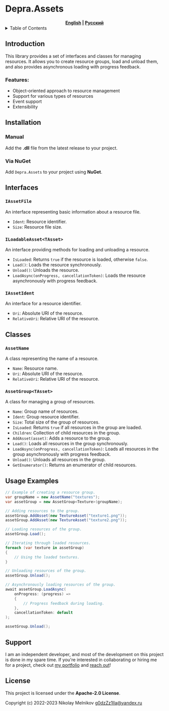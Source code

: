 # Depra.Assets

<div align="center">
    <strong><a href="README.md">English</a> | <a href="README.RU.md">Русский</a></strong>
</div>

<details>
<summary>Table of Contents</summary>

- [Introduction](#introduction)
    - [Features](#features)
- [Installation](#installation)
- [Interfaces](#interfaces)
- [Classes](#classes)
- [Usage Examples](#usage-examples)
- [Support](#support)
- [License](#license)

</details>

## Introduction

This library provides a set of interfaces and classes for managing resources.
It allows you to create resource groups, load and unload them,
and also provides asynchronous loading with progress feedback.

### Features:

- Object-oriented approach to resource management
- Support for various types of resources
- Event support
- Extensibility

## Installation

### Manual

Add the **.dll** file from the latest release to your project.

### Via NuGet

Add `Depra.Assets` to your project using **NuGet**.

## Interfaces

### `IAssetFile`

An interface representing basic information about a resource file.

- `Ident`: Resource identifier.
- `Size`: Resource file size.

### `ILoadableAsset<TAsset>`

An interface providing methods for loading and unloading a resource.

- `IsLoaded`: Returns `true` if the resource is loaded, otherwise `false`.
- `Load()`: Loads the resource synchronously.
- `Unload()`: Unloads the resource.
- `LoadAsync(onProgress, cancellationToken)`: Loads the resource asynchronously with progress feedback.

### `IAssetIdent`

An interface for a resource identifier.

- `Uri`: Absolute URI of the resource.
- `RelativeUri`: Relative URI of the resource.

## Classes

### `AssetName`

A class representing the name of a resource.

- `Name`: Resource name.
- `Uri`: Absolute URI of the resource.
- `RelativeUri`: Relative URI of the resource.

### `AssetGroup<TAsset>`

A class for managing a group of resources.

- `Name`: Group name of resources.
- `Ident`: Group resource identifier.
- `Size`: Total size of the group of resources.
- `IsLoaded`: Returns `true` if all resources in the group are loaded.
- `Children`: Collection of child resources in the group.
- `AddAsset(asset)`: Adds a resource to the group.
- `Load()`: Loads all resources in the group synchronously.
- `LoadAsync(onProgress, cancellationToken)`: Loads all resources in the group asynchronously with progress feedback.
- `Unload()`: Unloads all resources in the group.
- `GetEnumerator()`: Returns an enumerator of child resources.

## Usage Examples

```csharp
// Example of creating a resource group.
var groupName = new AssetName("textures");
var assetGroup = new AssetGroup<Texture>(groupName);

// Adding resources to the group.
assetGroup.AddAsset(new TextureAsset("texture1.png"));
assetGroup.AddAsset(new TextureAsset("texture2.png"));

// Loading resources of the group.
assetGroup.Load();

// Iterating through loaded resources.
foreach (var texture in assetGroup)
{
    // Using the loaded textures.
}

// Unloading resources of the group.
assetGroup.Unload();

// Asynchronously loading resources of the group.
await assetGroup.LoadAsync(
    onProgress: (progress) =>
    {
        // Progress feedback during loading.
    },
    cancellationToken: default
);

assetGroup.Unload();
```

## Support

I am an independent developer,
and most of the development on this project is done in my spare time.
If you're interested in collaborating or hiring me for a project, check
out [my portfolio](https://github.com/Depression-aggression) and [reach out](mailto:g0dzZz1lla@yandex.ru)!

## License

This project is licensed under the **Apache-2.0 License**.

Copyright (c) 2022-2023 Nikolay Melnikov
[g0dzZz1lla@yandex.ru](mailto:g0dzZz1lla@yandex.ru)





